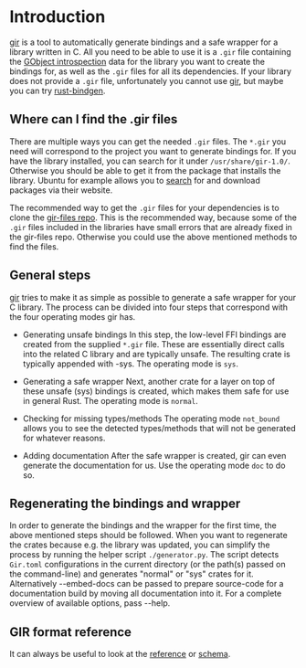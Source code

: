 # Introduction
[gir] is a tool to automatically generate bindings and a safe wrapper for a library written in C. All you need to be able to use it is a `.gir` file containing the [GObject introspection](https://gi.readthedocs.io/en/latest/) data for the library you want to create the bindings for, as well as the `.gir` files for all its dependencies. If your library does not provide a `.gir` file, unfortunately you cannot use [gir], but maybe you can try [rust-bindgen](https://github.com/rust-lang/rust-bindgen).

## Where can I find the .gir files
There are multiple ways you can get the needed `.gir` files. The `*.gir` you need will correspond to the project you want to generate bindings for. If you have the library installed, you can search for it under `/usr/share/gir-1.0/`. Otherwise you should be able to get it from the package that installs the library. Ubuntu for example allows you to [search](https://packages.ubuntu.com/) for and download packages via their website.

The recommended way to get the `.gir` files for your dependencies is to clone the [gir-files repo](https://github.com/gtk-rs/gir-files). This is the recommended way, because some of the `.gir` files included in the libraries have small errors that are already fixed in the gir-files repo. Otherwise you could use the above mentioned methods to find the files.

## General steps
[gir] tries to make it as simple as possible to generate a safe wrapper for your C library. The process can be divided into four steps that correspond with the four operating modes gir has.

- Generating unsafe bindings
In this step, the low-level FFI bindings are created from the supplied `*.gir` file. These are essentially direct calls into the related C library and are typically unsafe. The resulting crate is typically appended with -sys. The operating mode is `sys`.

- Generating a safe wrapper
Next, another crate for a layer on top of these unsafe (sys) bindings is created, which makes them safe for use in general Rust. The operating mode is `normal`.

- Checking for missing types/methods
The operating mode `not_bound` allows you to see the detected types/methods that will not be generated for whatever reasons.

- Adding documentation
After the safe wrapper is created, gir can even generate the documentation for us. Use the operating mode `doc` to do so.


## Regenerating the bindings and wrapper
In order to generate the bindings and the wrapper for the first time, the above mentioned steps should be followed. When you want to regenerate the crates because e.g. the library was updated, you can simplify the process by running the helper script `./generator.py`. The script detects `Gir.toml` configurations in the current directory (or the path(s) passed on the command-line) and generates "normal" or "sys" crates for it. Alternatively --embed-docs can be passed to prepare source-code for a documentation build by moving all documentation into it. For a complete overview of available options, pass --help.

## GIR format reference
It can always be useful to look at the [reference](https://gi.readthedocs.io/en/latest/annotations/giannotations.html) or [schema](https://gitlab.gnome.org/GNOME/gobject-introspection/blob/master/docs/gir-1.2.rnc).

[gir]: https://github.com/gtk-rs/gir